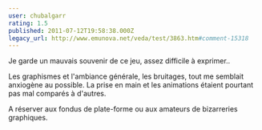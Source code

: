 ```yaml
---
user: chubalgarr
rating: 1.5
published: 2011-07-12T19:58:38.000Z
legacy_url: http://www.emunova.net/veda/test/3863.htm#comment-15318
---
```

Je garde un mauvais souvenir de ce jeu, assez difficile à exprimer..

Les graphismes et l'ambiance générale, les bruitages, tout me semblait anxiogène au possible. La prise en main et les animations étaient pourtant pas mal comparés à d'autres.

A réserver aux fondus de plate-forme ou aux amateurs de bizarreries graphiques.